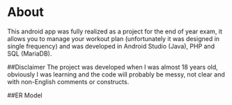 # About
This android app was fully realized as a project for the end of year exam, it allows you to manage your workout plan (unfortunately it was designed in single frequency) and was developed in Android Studio (Java), PHP and SQL (MariaDB).

##Disclaimer
The project was developed when I was almost 18 years old, obviously I was learning and the code will probably be messy, not clear and with non-English comments or constructs.

##ER Model
